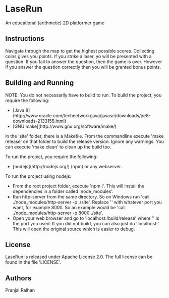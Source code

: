 # LaseRun

An educational (arithmetic) 2D platformer game


## Instructions

Navigate through the map to get the highest possible scores. Collecting coins 
gives you points. If you strike a laser, yo will be presented with a question. 
If you fail to answer the question, then the game is over. However if you answer 
the question correctly then you will be granted bonus points.

## Building and Running

NOTE: You do not necessarily have to build to run.
To build the project, you require the following:
<ul>
    <li>
        [Java 8](http://www.oracle.com/technetwork/java/javase/downloads/jre8-downloads-2133155.html)
    </li>
    <li>
        [GNU make](http://www.gnu.org/software/make/)
    </li>
</ul>
In the 'site' folder, there is a Makefile. From the commandline execute 'make release' on 
that folder to build the release version. Ignore any warnings. You can execute 'make clean' to 
clean up the build too.

To run the project, you require the following:
<ul>
    <li>
        [nodejs](http://nodejs.org/) (npm) or any webserver.
    </li>
</ul>
To run the project using nodejs:
<ul>
    <li>
        From the root project folder, execute 'npm i'. This will install the dependencies in a folder 
        called 'node_modules'.
    </li>
    <li>
        Run http-server from the same directory. So on Windows run 'call ./node_modules/http-server -p <PORT> ./site'. 
        Replace '<PORT>' with whatever port you want, for example 8000. So an example would be 'call ./node_modules/http-server -p 8000 ./site'.
    </li>
    <li>
        Open your web browser and go to 'localhost:<PORT>/build/release' where '<PORT>' is the port you used. If you did not build, 
        you can also just do 'localhost:<PORT>'. This will open the original source which is easier to debug.
    </li>
</ul>

## License
LaseRun is released under Apache License 2.0. The full license can be found in the file 'LICENSE'.

## Authors
Pranjal Raihan <prshreshtha at yahoo.com>
